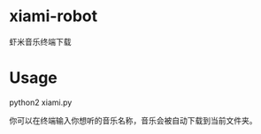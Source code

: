 xiami-robot
===========

虾米音乐终端下载

Usage
===========

python2 xiami.py

你可以在终端输入你想听的音乐名称，音乐会被自动下载到当前文件夹。


